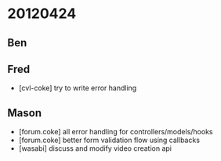 # 20120424

## Ben



## Fred
- [cvl-coke] try to write error handling



## Mason
- [forum.coke] all error handling for controllers/models/hooks
- [forum.coke] better form validation flow using callbacks
- [wasabi] discuss and modify video creation api